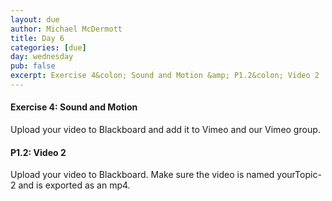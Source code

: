 ```yaml
---
layout: due
author: Michael McDermott
title: Day 6
categories: [due]
day: wednesday
pub: false
excerpt: Exercise 4&colon; Sound and Motion &amp; P1.2&colon; Video 2
---
```

#### Exercise 4: Sound and Motion
Upload your video to Blackboard and add it to Vimeo and our Vimeo group.

#### P1.2: Video 2
Upload your video to Blackboard. Make sure the video is named yourTopic-2 and is exported as an mp4.
